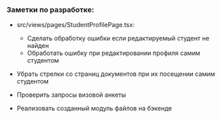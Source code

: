 ### Заметки по разработке:

* src/views/pages/StudentProfilePage.tsx:
    - Сделать обработку ошибки если редактируемый студент не найден
    - Обработать ошибку при редактировании профиля самим студентом

* Убрать стрелки со страниц документов при их посещении самим студентом

* Проверить запросы визовой анкеты

* Реализовать созданный модуль файлов на бэкенде
